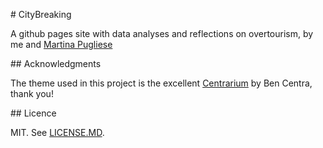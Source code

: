# CityBreaking

A github pages site with data analyses and reflections on overtourism, by me and [Martina Pugliese](https://github.com/martinapugliese)

## Acknowledgments 

The theme used in this project is the excellent [Centrarium](https://github.com/bencentra/centrarium) by Ben Centra, thank you!

## Licence

MIT. See [LICENSE.MD](https://github.com/bernomone/bernomone.github.io/citybreaking/blob/master/LICENSE.md).